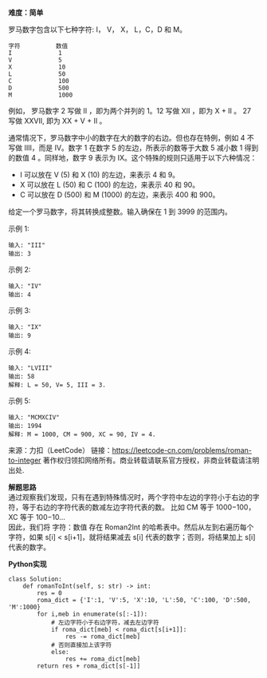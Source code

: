 **难度：简单**  

罗马数字包含以下七种字符: I， V， X， L，C，D 和 M。
```
字符          数值
I             1
V             5
X             10
L             50
C             100
D             500
M             1000
```
例如， 罗马数字 2 写做 II ，即为两个并列的 1。12 写做 XII ，即为 X + II 。 27 写做  XXVII, 即为 XX + V + II 。

通常情况下，罗马数字中小的数字在大的数字的右边。但也存在特例，例如 4 不写做 IIII，而是 IV。数字 1 在数字 5 的左边，所表示的数等于大数 5 减小数 1 得到的数值 4 。同样地，数字 9 表示为 IX。这个特殊的规则只适用于以下六种情况：
- I 可以放在 V (5) 和 X (10) 的左边，来表示 4 和 9。
- X 可以放在 L (50) 和 C (100) 的左边，来表示 40 和 90。 
- C 可以放在 D (500) 和 M (1000) 的左边，来表示 400 和 900。


给定一个罗马数字，将其转换成整数。输入确保在 1 到 3999 的范围内。

示例 1:
```
输入: "III"
输出: 3
```
示例 2:
```
输入: "IV"
输出: 4
```
示例 3:
```
输入: "IX"
输出: 9
```
示例 4:
```
输入: "LVIII"
输出: 58
解释: L = 50, V= 5, III = 3.
```

示例 5:
```
输入: "MCMXCIV"
输出: 1994
解释: M = 1000, CM = 900, XC = 90, IV = 4.
```
来源：力扣（LeetCode）
链接：https://leetcode-cn.com/problems/roman-to-integer
著作权归领扣网络所有。商业转载请联系官方授权，非商业转载请注明出处.  

**解题思路**  
通过观察我们发现，只有在遇到特殊情况时，两个字符中左边的字符小于右边的字符，等于右边的字符代表的数减左边字符代表的数。 比如 CM 等于 1000−100，XC 等于 100−10...  
因此，我们将 字符：数值 存在 Roman2Int 的哈希表中。然后从左到右遍历每个字符，如果 s[i] < s[i+1]，就将结果减去 s[i] 代表的数字；否则，将结果加上 s[i] 代表的数字。


**Python实现**
```
class Solution:
    def romanToInt(self, s: str) -> int:
        res = 0
        roma_dict = {'I':1, 'V':5, 'X':10, 'L':50, 'C':100, 'D':500, 'M':1000}
        for i,meb in enumerate(s[:-1]):
            # 左边字符小于右边字符，减去左边字符
            if roma_dict[meb] < roma_dict[s[i+1]]:
                res -= roma_dict[meb]
            # 否则直接加上该字符
            else:
                res += roma_dict[meb]
        return res + roma_dict[s[-1]]
```